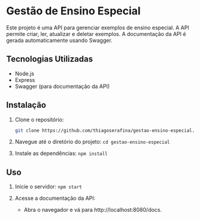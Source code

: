 # Gestão de Ensino Especial

Este projeto é uma API para gerenciar exemplos de ensino especial. A API permite criar, ler, atualizar e deletar exemplos. A documentação da API é gerada automaticamente usando Swagger.

## Tecnologias Utilizadas

- Node.js
- Express
- Swagger (para documentação da API)

## Instalação

1. Clone o repositório:

   ```sh
   git clone https://github.com/thiagoserafina/gestao-ensino-especial.git
   ```

2. Navegue até o diretório do projeto:
   `cd gestao-ensino-especial`

3. Instale as dependências:
   `npm install`

## Uso

1. Inicie o servidor:
   `npm start`

2. Acesse a documentação da API:
   - Abra o navegador e vá para http://localhost:8080/docs.
